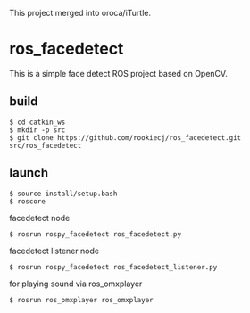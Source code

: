 This project merged into oroca/iTurtle.

# ros_facedetect

This is a simple face detect ROS project based on OpenCV.

## build

```
$ cd catkin_ws
$ mkdir -p src
$ git clone https://github.com/rookiecj/ros_facedetect.git  src/ros_facedetect
```

## launch

```
$ source install/setup.bash
$ roscore
```

facedetect node
```
$ rosrun rospy_facedetect ros_facedetect.py
```

facedetect listener node
```
$ rosrun rospy_facedetect ros_facedetect_listener.py
```

for playing sound via ros_omxplayer
```
$ rosrun ros_omxplayer ros_omxplayer
```

